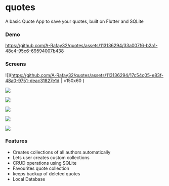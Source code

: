 # quotes
A basic Quote App to save your quotes, built on Flutter and SQLite 

### Demo



https://github.com/A-Rafay32/quotes/assets/113136294/33a007f6-b2a1-48c4-95c6-69594007b438

### Screens
![](https://github.com/A-Rafay32/quotes/assets/113136294/17c54c05-e83f-48a0-9751-deac31827e1d | =150x60 )



![](https://github.com/A-Rafay32/quotes/assets/113136294/cd797234-d668-414f-82d1-007f0d18db96)



![](https://github.com/A-Rafay32/quotes/assets/113136294/10efe13f-b5a5-430a-b914-dfd4f04941b7)


![](https://github.com/A-Rafay32/quotes/assets/113136294/b78b3318-fb5d-4061-b008-0ba63c3bfc79)



![](https://github.com/A-Rafay32/quotes/assets/113136294/4862cc0f-d35a-4951-ace9-aed91616e975)

![](https://github.com/A-Rafay32/quotes/assets/113136294/764ff4e5-e166-4141-a711-dc7f58c2b864)






### Features 
  * Creates collections of all authors automatically
  * Lets user creates custom collections
  * CRUD operations using SQLite
  * Favourites quote collection
  * keeps backup of deleted quotes
  * Local Database
   
   
   
 

